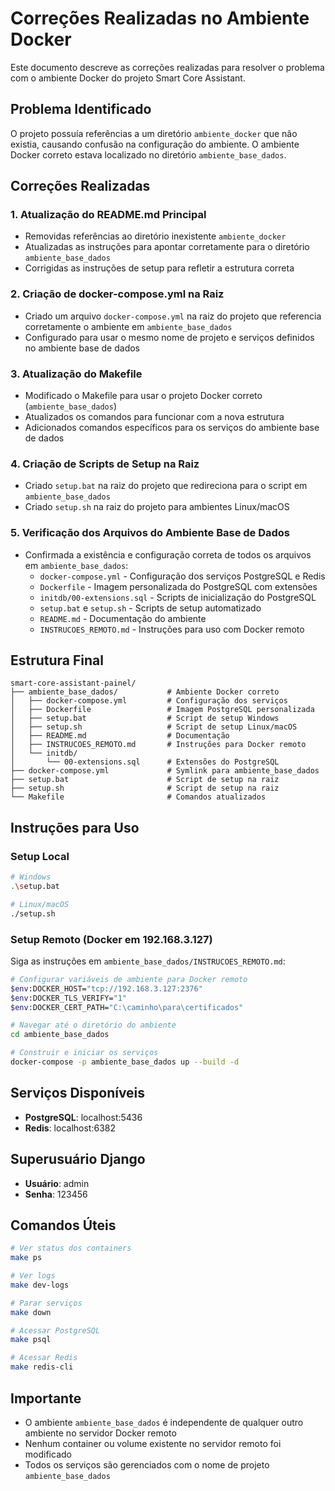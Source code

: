 # Correções Realizadas no Ambiente Docker

Este documento descreve as correções realizadas para resolver o problema com o ambiente Docker do projeto Smart Core Assistant.

## Problema Identificado

O projeto possuía referências a um diretório `ambiente_docker` que não existia, causando confusão na configuração do ambiente. O ambiente Docker correto estava localizado no diretório `ambiente_base_dados`.

## Correções Realizadas

### 1. Atualização do README.md Principal

- Removidas referências ao diretório inexistente `ambiente_docker`
- Atualizadas as instruções para apontar corretamente para o diretório `ambiente_base_dados`
- Corrigidas as instruções de setup para refletir a estrutura correta

### 2. Criação de docker-compose.yml na Raiz

- Criado um arquivo `docker-compose.yml` na raiz do projeto que referencia corretamente o ambiente em `ambiente_base_dados`
- Configurado para usar o mesmo nome de projeto e serviços definidos no ambiente base de dados

### 3. Atualização do Makefile

- Modificado o Makefile para usar o projeto Docker correto (`ambiente_base_dados`)
- Atualizados os comandos para funcionar com a nova estrutura
- Adicionados comandos específicos para os serviços do ambiente base de dados

### 4. Criação de Scripts de Setup na Raiz

- Criado `setup.bat` na raiz do projeto que redireciona para o script em `ambiente_base_dados`
- Criado `setup.sh` na raiz do projeto para ambientes Linux/macOS

### 5. Verificação dos Arquivos do Ambiente Base de Dados

- Confirmada a existência e configuração correta de todos os arquivos em `ambiente_base_dados`:
  - `docker-compose.yml` - Configuração dos serviços PostgreSQL e Redis
  - `Dockerfile` - Imagem personalizada do PostgreSQL com extensões
  - `initdb/00-extensions.sql` - Scripts de inicialização do PostgreSQL
  - `setup.bat` e `setup.sh` - Scripts de setup automatizado
  - `README.md` - Documentação do ambiente
  - `INSTRUCOES_REMOTO.md` - Instruções para uso com Docker remoto

## Estrutura Final

```
smart-core-assistant-painel/
├── ambiente_base_dados/           # Ambiente Docker correto
│   ├── docker-compose.yml         # Configuração dos serviços
│   ├── Dockerfile                 # Imagem PostgreSQL personalizada
│   ├── setup.bat                  # Script de setup Windows
│   ├── setup.sh                   # Script de setup Linux/macOS
│   ├── README.md                  # Documentação
│   ├── INSTRUCOES_REMOTO.md       # Instruções para Docker remoto
│   └── initdb/
│       └── 00-extensions.sql      # Extensões do PostgreSQL
├── docker-compose.yml             # Symlink para ambiente_base_dados
├── setup.bat                      # Script de setup na raiz
├── setup.sh                       # Script de setup na raiz
└── Makefile                       # Comandos atualizados
```

## Instruções para Uso

### Setup Local

```bash
# Windows
.\setup.bat

# Linux/macOS
./setup.sh
```

### Setup Remoto (Docker em 192.168.3.127)

Siga as instruções em `ambiente_base_dados/INSTRUCOES_REMOTO.md`:

```bash
# Configurar variáveis de ambiente para Docker remoto
$env:DOCKER_HOST="tcp://192.168.3.127:2376"
$env:DOCKER_TLS_VERIFY="1"
$env:DOCKER_CERT_PATH="C:\caminho\para\certificados"

# Navegar até o diretório do ambiente
cd ambiente_base_dados

# Construir e iniciar os serviços
docker-compose -p ambiente_base_dados up --build -d
```

## Serviços Disponíveis

- **PostgreSQL**: localhost:5436
- **Redis**: localhost:6382

## Superusuário Django

- **Usuário**: admin
- **Senha**: 123456

## Comandos Úteis

```bash
# Ver status dos containers
make ps

# Ver logs
make dev-logs

# Parar serviços
make down

# Acessar PostgreSQL
make psql

# Acessar Redis
make redis-cli
```

## Importante

- O ambiente `ambiente_base_dados` é independente de qualquer outro ambiente no servidor Docker remoto
- Nenhum container ou volume existente no servidor remoto foi modificado
- Todos os serviços são gerenciados com o nome de projeto `ambiente_base_dados`